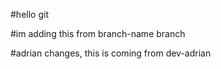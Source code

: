 #hello git


#im adding this from branch-name branch



#adrian changes, this is coming from dev-adrian
